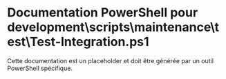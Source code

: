 # Documentation PowerShell pour development\scripts\maintenance\test\Test-Integration.ps1

Cette documentation est un placeholder et doit être générée par un outil PowerShell spécifique.

